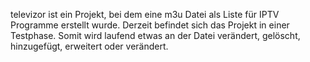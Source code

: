 televizor ist ein Projekt, bei dem eine m3u Datei als Liste für IPTV Programme erstellt wurde. Derzeit befindet sich das Projekt in einer Testphase. Somit wird laufend etwas an der Datei verändert, gelöscht, hinzugefügt, erweitert oder verändert.
